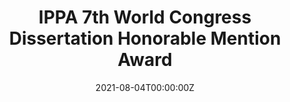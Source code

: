 ---
title: "IPPA 7th World Congress Dissertation Honorable Mention Award"
summary: Recognition of an outstanding contribution to the advancement of positive psychology.
date: '2021-08-04T00:00:00Z'
projects: []
draft: no
featured: no
---